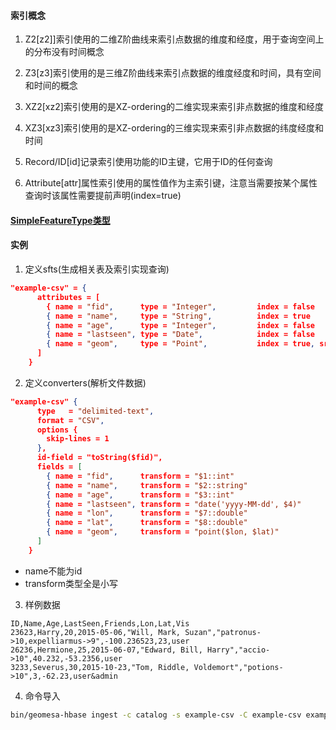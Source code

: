 #### 索引概念

1. Z2[z2]]索引使用的二维Z阶曲线来索引点数据的维度和经度，用于查询空间上的分布没有时间概念

2. Z3[z3]索引使用的是三维Z阶曲线来索引点数据的维度经度和时间，具有空间和时间的概念

3. XZ2[xz2]索引使用的是XZ-ordering的二维实现来索引非点数据的维度和经度

4. XZ3[xz3]索引使用的是XZ-ordering的三维实现来索引非点数据的纬度经度和时间

5. Record/ID[id]记录索引使用功能的ID主键，它用于ID的任何查询

6. Attribute[attr]属性索引使用的属性值作为主索引键，注意当需要按某个属性查询时该属性需要提前声明(index=true)

#### [SimpleFeatureType类型](https://www.geomesa.org/documentation/user/datastores/attributes.html?highlight=multilinestring)


#### 实例
1. 定义sfts(生成相关表及索引实现查询)

```json
"example-csv" = {
      attributes = [
        { name = "fid",      type = "Integer",         index = false                             }
        { name = "name",     type = "String",          index = true                              }
        { name = "age",      type = "Integer",         index = false                             }
        { name = "lastseen", type = "Date",            index = false                             }
        { name = "geom",     type = "Point",           index = true, srid = 4326, default = true }
      ]
    }
```

2. 定义converters(解析文件数据)

```json
"example-csv" {
      type   = "delimited-text",
      format = "CSV",
      options {
        skip-lines = 1
      },
      id-field = "toString($fid)",
      fields = [
        { name = "fid",      transform = "$1::int"                     }
        { name = "name",     transform = "$2::string"                  }
        { name = "age",      transform = "$3::int"                     }
        { name = "lastseen", transform = "date('yyyy-MM-dd', $4)"      }
        { name = "lon",      transform = "$7::double"                  }
        { name = "lat",      transform = "$8::double"                  }
        { name = "geom",     transform = "point($lon, $lat)"           }
      ]
    }
```
- name不能为id
- transform类型全是小写

3. 样例数据

```csv
ID,Name,Age,LastSeen,Friends,Lon,Lat,Vis
23623,Harry,20,2015-05-06,"Will, Mark, Suzan","patronus->10,expelliarmus->9",-100.236523,23,user
26236,Hermione,25,2015-06-07,"Edward, Bill, Harry","accio->10",40.232,-53.2356,user
3233,Severus,30,2015-10-23,"Tom, Riddle, Voldemort","potions->10",3,-62.23,user&admin
```

4. 命令导入

```bash
bin/geomesa-hbase ingest -c catalog -s example-csv -C example-csv example.csv
```